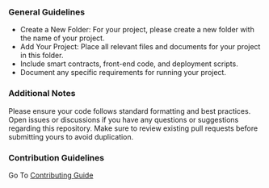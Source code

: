 ### General Guidelines

- Create a New Folder: For your project, please create a new folder with the name of your project.
- Add Your Project: Place all relevant files and documents for your project in this folder.
- Include smart contracts, front-end code, and deployment scripts.
- Document any specific requirements for running your project.


### Additional Notes
Please ensure your code follows standard formatting and best practices.
Open issues or discussions if you have any questions or suggestions regarding this repository.
Make sure to review existing pull requests before submitting yours to avoid duplication.

### Contribution  Guidelines

Go To [Contributing Guide](CONTRIBUTING.md)

